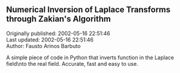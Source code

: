 ## Numerical Inversion of Laplace Transforms through Zakian's Algorithm  
Originally published: 2002-05-16 22:51:46  
Last updated: 2002-05-16 22:51:46  
Author: Fausto Arinos Barbuto  
  
A simple piece of code in Python that inverts function in the Laplace field\nto the real field. Accurate, fast and easy to use.
